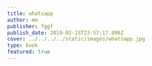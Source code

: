 ```yaml
---
title: whatsapp
author: mm
publisher: fggf
publish_date: 2019-02-15T23:57:17.896Z
cover: ../../../../static/images/whatsapp.jpg
type: book
featured: true
---
```

